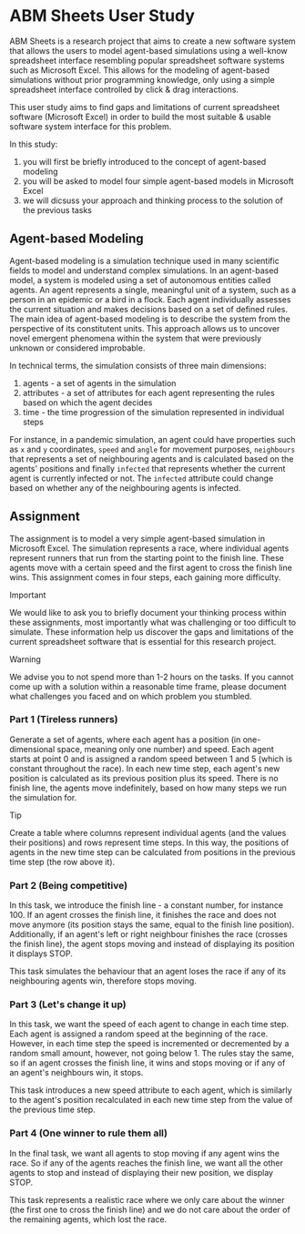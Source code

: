 # ABM Sheets User Study

ABM Sheets is a research project that aims to create a new software system that allows the users to model agent-based simulations using a well-know spreadsheet interface resembling popular spreadsheet software systems such as Microsoft Excel. This allows for the modeling of agent-based simulations without prior programming knowledge, only using a simple spreadsheet interface controlled by click & drag interactions.

This user study aims to find gaps and limitations of current spreadsheet software (Microsoft Excel) in order to build the most suitable & usable software system interface for this problem.

In this study:
1. you will first be briefly introduced to the concept of agent-based modeling
2. you will be asked to model four simple agent-based models in Microsoft Excel
3. we will dicsuss your approach and thinking process to the solution of the previous tasks

## Agent-based Modeling
Agent-based modeling is a simulation technique used in many scientific fields to model and understand complex simulations. In an agent-based model, a system is modeled using a set of autonomous entities called agents. An agent represents a single, meaningful unit of a system, such as a person in an epidemic or a bird in a flock. Each agent individually assesses the current situation and makes decisions based on a set of defined rules. The main idea of agent-based modeling is to describe the system from the perspective of its constitutent units. This approach allows us to uncover novel emergent phenomena within the system that were previously unknown or considered improbable.

In technical terms, the simulation consists of three main dimensions:
1. agents - a set of agents in the simulation
2. attributes - a set of attributes for each agent representing the rules based on which the agent decides
3. time - the time progression of the simulation represented in individual steps

For instance, in a pandemic simulation, an agent could have properties such as `x` and `y` coordinates, `speed` and `angle` for movement purposes, `neighbours` that represents a set of neighbouring agents and is calculated based on the agents' positions and finally `infected` that represents whether the current agent is currently infected or not. The `infected` attribute could change based on whether any of the neighbouring agents is infected.

## Assignment
The assignment is to model a very simple agent-based simulation in Microsoft Excel. The simulation represents a race, where individual agents represent runners that run from the starting point to the finish line. These agents move with a certain speed and the first agent to cross the finish line wins. This assignment comes in four steps, each gaining more difficulty.

> [!IMPORTANT]
> We would like to ask you to briefly document your thinking process within these assignments, most importantly what was challenging or too difficult to simulate. These information help us discover the gaps and limitations of the current spreadsheet software that is essential for this research project.

> [!WARNING]
> We advise you to not spend more than 1-2 hours on the tasks. If you cannot come up with a solution within a reasonable time frame, please document what challenges you faced and on which problem you stumbled.

### Part 1 (Tireless runners)
Generate a set of agents, where each agent has a position (in one-dimensional space, meaning only one number) and speed. Each agent starts at point 0 and is assigned a random speed between 1 and 5 (which is constant throughout the race). In each new time step, each agent's new position is calculated as its previous position plus its speed. There is no finish line, the agents move indefinitely, based on how many steps we run the simulation for.

> [!TIP]
> Create a table where columns represent individual agents (and the values their positions) and rows represent time steps. In this way, the positions of agents in the new time step can be calculated from positions in the previous time step (the row above it).

### Part 2 (Being competitive)
In this task, we introduce the finish line - a constant number, for instance 100. If an agent crosses the finish line, it finishes the race and does not move anymore (its position stays the same, equal to the finish line position). Additionally, if an agent's left or right neighbour finishes the race (crosses the finish line), the agent stops moving and instead of displaying its position it displays STOP.

This task simulates the behaviour that an agent loses the race if any of its neighbouring agents win, therefore stops moving.

### Part 3 (Let's change it up)
In this task, we want the speed of each agent to change in each time step. Each agent is assigned a random speed at the beginning of the race. However, in each time step the speed is incremented or decremented by a random small amount, however, not going below 1. The rules stay the same, so if an agent crosses the finish line, it wins and stops moving or if any of an agent's neighbours win, it stops.

This task introduces a new speed attribute to each agent, which is similarly to the agent's position recalculated in each new time step from the value of the previous time step.

### Part 4 (One winner to rule them all)
In the final task, we want all agents to stop moving if any agent wins the race. So if any of the agents reaches the finish line, we want all the other agents to stop and instead of displaying their new position, we display STOP.

This task represents a realistic race where we only care about the winner (the first one to cross the finish line) and we do not care about the order of the remaining agents, which lost the race.